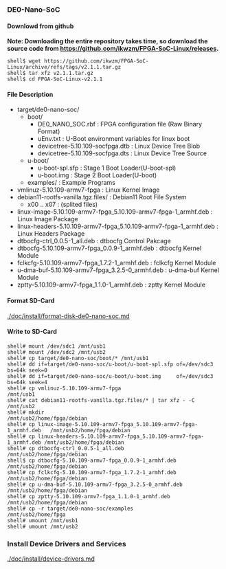 ### DE0-Nano-SoC

#### Downlowd from github

**Note: Downloading the entire repository takes time, so download the source code from https://github.com/ikwzm/FPGA-SoC-Linux/releases.**

```console
shell$ wget https://github.com/ikwzm/FPGA-SoC-Linux/archive/refs/tags/v2.1.1.tar.gz
shell$ tar xfz v2.1.1.tar.gz
shell$ cd FPGA-SoC-Linux-v2.1.1
```

#### File Description

 * target/de0-nano-soc/
   + boot/
     - DE0_NANO_SOC.rbf                                              : FPGA configuration file  (Raw Binary Format)
     - uEnv.txt                                                      : U-Boot environment variables for linux boot
     - devicetree-5.10.109-socfpga.dtb                               : Linux Device Tree Blob   
     - devicetree-5.10.109-socfpga.dts                               : Linux Device Tree Source
   + u-boot/
     - u-boot-spl.sfp                                                : Stage 1 Boot Loader(U-boot-spl)
     - u-boot.img                                                    : Stage 2 Boot Loader(U-boot)
   + examples/                                                       : Example Programs
 * vmlinuz-5.10.109-armv7-fpga                                       : Linux Kernel Image
 * debian11-rootfs-vanilla.tgz.files/                                : Debian11 Root File System
   + x00 .. x07                                                      : (splited files)
 * linux-image-5.10.109-armv7-fpga_5.10.109-armv7-fpga-1_armhf.deb   : Linux Image Package
 * linux-headers-5.10.109-armv7-fpga_5.10.109-armv7-fpga-1_armhf.deb : Linux Headers Package
 * dtbocfg-ctrl_0.0.5-1_all.deb                                      : dtbocfg Control Pakcage
 * dtbocfg-5.10.109-armv7-fpga_0.0.9-1_armhf.deb                     : dtbocfg Kernel Module
 * fclkcfg-5.10.109-armv7-fpga_1.7.2-1_armhf.deb                     : fclkcfg Kernel Module
 * u-dma-buf-5.10.109-armv7-fpga_3.2.5-0_armhf.deb                   : u-dma-buf Kernel Module
 * zptty-5.10.109-armv7-fpga_1.1.0-1_armhf.deb                       : zptty   Kernel Module

#### Format SD-Card

[./doc/install/format-disk-de0-nano-soc.md](format-disk-de0-nano-soc.md)

#### Write to SD-Card

````console
shell# mount /dev/sdc1 /mnt/usb1
shell# mount /dev/sdc2 /mnt/usb2
shell# cp target/de0-nano-soc/boot/* /mnt/usb1
shell# dd if=target/de0-nano-soc/u-boot/u-boot-spl.sfp of=/dev/sdc3 bs=64k seek=0
shell# dd if=target/de0-nano-soc/u-boot/u-boot.img     of=/dev/sdc3 bs=64k seek=4
shell# cp vmlinuz-5.10.109-armv7-fpga                                       /mnt/usb1
shell# cat debian11-rootfs-vanilla.tgz.files/* | tar xfz - -C               /mnt/usb2
shell# mkdir                                                                /mnt/usb2/home/fpga/debian
shell# cp linux-image-5.10.109-armv7-fpga_5.10.109-armv7-fpga-1_armhf.deb   /mnt/usb2/home/fpga/debian
shell# cp linux-headers-5.10.109-armv7-fpga_5.10.109-armv7-fpga-1_armhf.deb /mnt/usb2/home/fpga/debian
shell# cp dtbocfg-ctrl_0.0.5-1_all.deb                                      /mnt/usb2/home/fpga/debian
shell$ cp dtbocfg-5.10.109-armv7-fpga_0.0.9-1_armhf.deb                     /mnt/usb2/home/fpga/debian
shell# cp fclkcfg-5.10.109-armv7-fpga_1.7.2-1_armhf.deb                     /mnt/usb2/home/fpga/debian
shell# cp u-dma-buf-5.10.109-armv7-fpga_3.2.5-0_armhf.deb                   /mnt/usb2/home/fpga/debian
shell# cp zptty-5.10.109-armv7-fpga_1.1.0-1_armhf.deb                       /mnt/usb2/home/fpga/debian
shell# cp -r target/de0-nano-soc/examples                                   /mnt/usb2/home/fpga
shell# umount /mnt/usb1
shell# umount /mnt/usb2
````

### Install Device Drivers and Services

[./doc/install/device-drivers.md](device-drivers.md)

